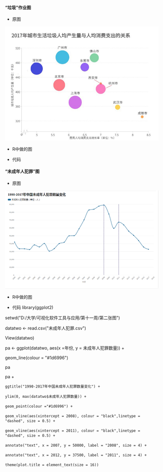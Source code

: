 #### “垃圾”作业图

- 原图

![image](https://github.com/wangsihan98/homework/blob/master/homework4-picture3.jpg)

- R中做的图


- 代码




#### “未成年人犯罪”图

- 原图

![image](https://github.com/wangsihan98/homework/blob/master/homework5-picture2.png)

- R中做的图

- 代码
library(ggplot2)

setwd("D:/大学/可视化软件工具与应用/第十一周/第二张图")

datatwo <- read.csv("未成年人犯罪.csv")

View(datatwo)

pa <- ggplot(datatwo, aes(x =年份, y = 未成年人犯罪数量)) + 

  geom_line(colour = "#1d6996")
  
pa

pa +

	ggtitle("1990-2017年中国未成年人犯罪数量变化") +
	
	ylim(0, max(datatwo$未成年人犯罪数量)) +
	
	geom_point(colour ="#1d6996") +
	
	geom_vline(aes(xintercept = 2008), colour = "black",linetype = "dashed", size = 0.5) +
	
	geom_vline(aes(xintercept = 2011), colour = "black",linetype = "dashed", size = 0.5) +
	
	annotate("text", x = 2007, y = 50000, label = "2008", size = 4) +
	
	annotate("text", x = 2012, y = 37500, label = "2011", size = 4) +
	
	theme(plot.title = element_text(size = 16))
	
